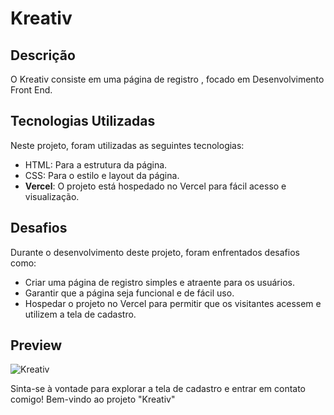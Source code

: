 # Kreativ

## Descrição
O Kreativ consiste em uma página de registro , focado em Desenvolvimento Front End.

## Tecnologias Utilizadas
Neste projeto, foram utilizadas as seguintes tecnologias:

- HTML: Para a estrutura da página.
- CSS: Para o estilo e layout da página.
- **Vercel**: O projeto está hospedado no Vercel para fácil acesso e visualização.

## Desafios
Durante o desenvolvimento deste projeto, foram enfrentados desafios como:

- Criar uma página de registro simples e atraente para os usuários.
- Garantir que a página seja funcional e de fácil uso.
- Hospedar o projeto no Vercel para permitir que os visitantes acessem e utilizem a tela de cadastro.

## Preview
![Kreativ](https://github.com/andrea-louise/Kreativ/assets/140614831/38bfd40f-bbf8-4c0c-be56-46e2e1892a80)

Sinta-se à vontade para explorar a tela de cadastro e entrar em contato comigo! Bem-vindo ao projeto "Kreativ"
